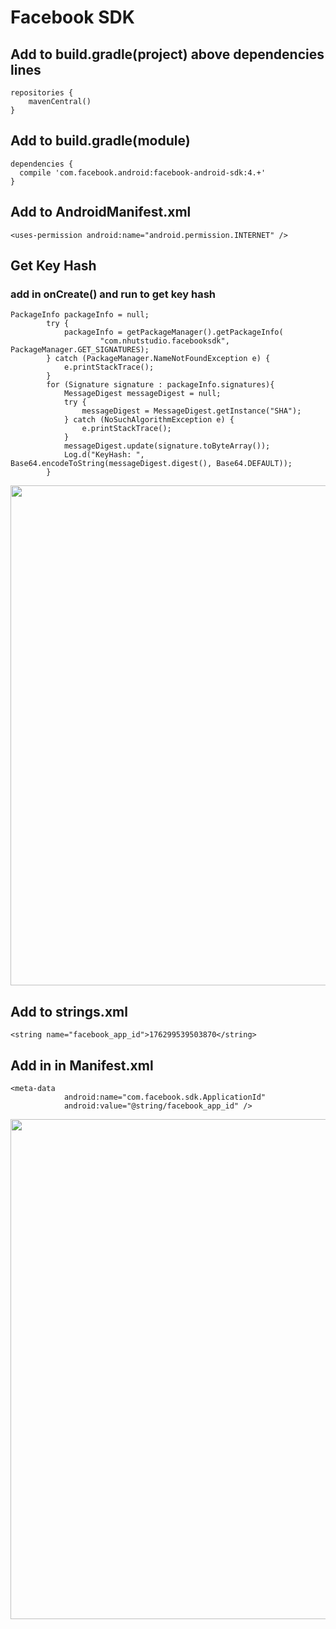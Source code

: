 # Facebook SDK
## Add to build.gradle(project) above dependencies lines
```
repositories {
	mavenCentral() 
}
```

## Add to build.gradle(module)
```
dependencies { 
  compile 'com.facebook.android:facebook-android-sdk:4.+'
}
```
## Add to AndroidManifest.xml
```
<uses-permission android:name="android.permission.INTERNET" />
```

## Get Key Hash
### add in onCreate() and run to get key hash
```
PackageInfo packageInfo = null;
        try {
            packageInfo = getPackageManager().getPackageInfo(
                    "com.nhutstudio.facebooksdk", PackageManager.GET_SIGNATURES);
        } catch (PackageManager.NameNotFoundException e) {
            e.printStackTrace();
        }
        for (Signature signature : packageInfo.signatures){
            MessageDigest messageDigest = null;
            try {
                messageDigest = MessageDigest.getInstance("SHA");
            } catch (NoSuchAlgorithmException e) {
                e.printStackTrace();
            }
            messageDigest.update(signature.toByteArray());
            Log.d("KeyHash: ", Base64.encodeToString(messageDigest.digest(), Base64.DEFAULT));
        }
```

<img src="https://github.com/sromku/android-simple-facebook/wiki/images/sample-app.png" width="800"/>

## Add to strings.xml
```
<string name="facebook_app_id">176299539503870</string>
```

## Add in <Application></Application> in Manifest.xml
```
<meta-data
            android:name="com.facebook.sdk.ApplicationId"
            android:value="@string/facebook_app_id" />
```
<img src="https://github.com/sromku/android-simple-facebook/wiki/images/sample-app.png" width="800"/>
